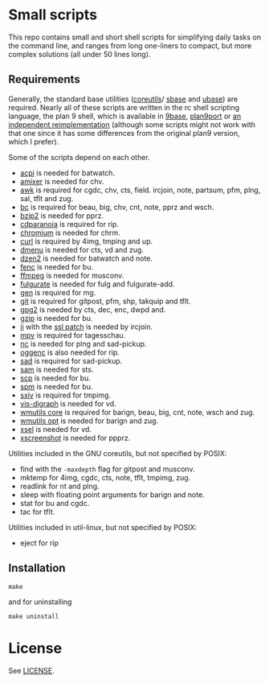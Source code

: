 Small scripts
=============

This repo contains small and short shell scripts for simplifying daily tasks on
the command line, and ranges from long one-liners to compact, but more complex
solutions (all under 50 lines long).

Requirements
------------

Generally, the standard base utilities
([coreutils](https://www.gnu.org/software/coreutils/coreutils.html)/
[sbase](http://git.suckless.org/sbase)
and [ubase](http://git.suckless.org/ubase)) are required.
Nearly all of these scripts are written in the rc
shell scripting language, the plan 9 shell, which is
available in [9base](http://git.suckless.org/9base),
[plan9port](https://swtch.com/plan9port/) or [an independent
reimplementation](https://github.com/rakitzis/rc) (although some scripts
might not work with that one since it has some differences from the
original plan9 version, which I prefer).

Some of the scripts depend on each other.

* [acpi](http://sourceforge.net/projects/acpiclient/) is needed for batwatch.
* [amixer](https://linux.die.net/man/1/amixer) is needed for chv.
* [awk](https://www.gnu.org/software/gawk/) is required for cgdc, chv, cts, field. ircjoin, note, partsum, pfm, plng, sal, tflt and zug.
* [bc](https://www.gnu.org/software/bc/) is required for beau, big, chv, cnt, note, pprz and wsch.
* [bzip2](http://bzip.org/) is needed for pprz.
* [cdparanoia](https://xiph.org/paranoia/) is required for rip.
* [chromium](http://chromium.org/) is needed for chrm.
* [curl](https://curl.haxx.se/) is required by 4img, tmping and up.
* [dmenu](http://git.suckless.org/dmenu) is needed for cts, vd and zug.
* [dzen2](https://github.com/robm/dzen) is needed for batwatch and note.
* [fenc](https://github.com/pranomostro/fenc) is needed for bu.
* [ffmpeg](https://ffmpeg.org/) is needed for musconv.
* [fulgurate](https://github.com/theq629/fulgurate) is needed for fulg and fulgurate-add.
* [gen](https://github.com/pranomostro/gen) is required for mg.
* [git](https://git-scm.com/) is required for gitpost, pfm, shp, takquip and tflt.
* [gpg2](https://gnupg.org/) is needed by cts, dec, enc, dwpd and.
* [gzip](http://www.gzip.org/) is needed for bu.
* [ii](http://git.suckless.org/ii) with the [ssl patch](http://tools.suckless.org/ii/patches/ssl) is needed by ircjoin.
* [mpv](https://mpv.io) is required for tagesschau.
* [nc](http://nc110.sourceforge.net/) is needed for plng and sad-pickup.
* [oggenc](https://xiph.org/downloads/) is also needed for rip.
* [sad](https://git.2f30.org/sad/log.html) is required for sad-pickup.
* [sam](http://sam.cat-v.org/) is needed for sts.
* [scp](https://linux.die.net/man/1/scp) is needed for bu.
* [spm](https://notabug.org/kl3/spm) is needed for bu.
* [sxiv](https://github.com/muennich/sxiv) is required for tmpimg.
* [vis-digraph](https://github.com/martanne/vis) is needed for vd.
* [wmutils core](https://github.com/wmutils/core) is required for barign, beau, big, cnt, note, wsch and zug.
* [wmutils opt](https://github.com/wmutils/opt) is needed for barign and zug.
* [xsel](http://www.kfish.org/software/xsel/) is needed for vd.
* [xscreenshot](http://git.2f30.org/xscreenshot/log.html) is needed for ppprz.

Utilities included in the GNU coreutils, but not specified by POSIX:

* find with the `-maxdepth` flag for gitpost and musconv.
* mktemp for 4img, cgdc, cts, note, tflt, tmpimg, zug.
* readlink for nt and plng.
* sleep with floating point arguments for barign and note.
* stat for bu and cgdc.
* tac for tflt.

Utilities included in util-linux, but not specified by POSIX:

* eject for rip

Installation
------------

	make

and for uninstalling

	make uninstall

License
=======

See [LICENSE](./LICENSE).
